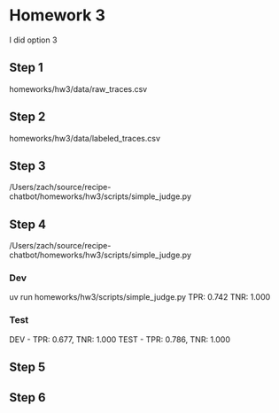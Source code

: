 # Homework 3

I did option 3

## Step 1
homeworks/hw3/data/raw_traces.csv

## Step 2
homeworks/hw3/data/labeled_traces.csv

## Step 3
/Users/zach/source/recipe-chatbot/homeworks/hw3/scripts/simple_judge.py

## Step 4
/Users/zach/source/recipe-chatbot/homeworks/hw3/scripts/simple_judge.py

### Dev
uv run homeworks/hw3/scripts/simple_judge.py
TPR: 0.742
TNR: 1.000

### Test
DEV - TPR: 0.677, TNR: 1.000
TEST - TPR: 0.786, TNR: 1.000

## Step 5

## Step 6

